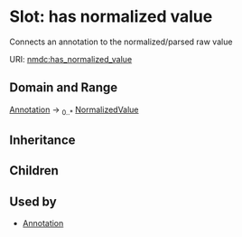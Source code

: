 # Slot: has normalized value


Connects an annotation to the normalized/parsed raw value

URI: [nmdc:has_normalized_value](https://microbiomedata/meta/has_normalized_value)
## Domain and Range

[Annotation](Annotation.md) ->  <sub>0..*</sub> [NormalizedValue](NormalizedValue.md)
## Inheritance

## Children

## Used by

 * [Annotation](Annotation.md)
